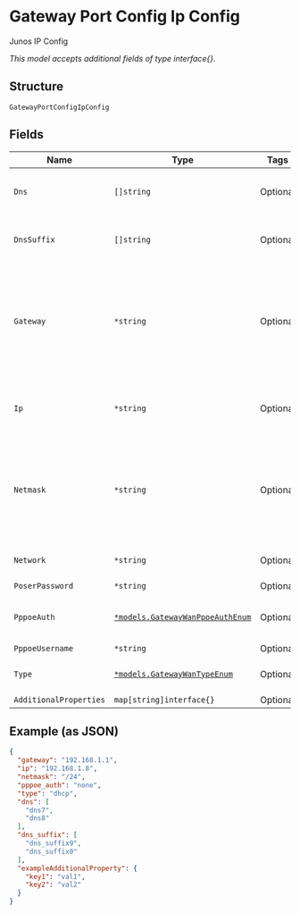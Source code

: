 
# Gateway Port Config Ip Config

Junos IP Config

*This model accepts additional fields of type interface{}.*

## Structure

`GatewayPortConfigIpConfig`

## Fields

| Name | Type | Tags | Description |
|  --- | --- | --- | --- |
| `Dns` | `[]string` | Optional | Except for out-of_band interface (vme/em0/fxp0) |
| `DnsSuffix` | `[]string` | Optional | Except for out-of_band interface (vme/em0/fxp0) |
| `Gateway` | `*string` | Optional | Except for out-of_band interface (vme/em0/fxp0). Interface Default Gateway IP Address (i.e. "192.168.1.1") or a Variable (i.e. "{{myvar}}") |
| `Ip` | `*string` | Optional | Interface IP Address (i.e. "192.168.1.8") or a Variable (i.e. "{{myvar}}") |
| `Netmask` | `*string` | Optional | Used only if `subnet` is not specified in `networks`. Interface Netmask (i.e. "/24") or a Variable (i.e. "{{myvar}}") |
| `Network` | `*string` | Optional | Optional, the network to be used for mgmt |
| `PoserPassword` | `*string` | Optional | If `type`==`pppoe` |
| `PppoeAuth` | [`*models.GatewayWanPpoeAuthEnum`](../../doc/models/gateway-wan-ppoe-auth-enum.md) | Optional | if `type`==`pppoe`. enum: `chap`, `none`, `pap`<br>**Default**: `"none"` |
| `PppoeUsername` | `*string` | Optional | If `type`==`pppoe` |
| `Type` | [`*models.GatewayWanTypeEnum`](../../doc/models/gateway-wan-type-enum.md) | Optional | enum: `dhcp`, `pppoe`, `static`<br>**Default**: `"dhcp"` |
| `AdditionalProperties` | `map[string]interface{}` | Optional | - |

## Example (as JSON)

```json
{
  "gateway": "192.168.1.1",
  "ip": "192.168.1.8",
  "netmask": "/24",
  "pppoe_auth": "none",
  "type": "dhcp",
  "dns": [
    "dns7",
    "dns8"
  ],
  "dns_suffix": [
    "dns_suffix9",
    "dns_suffix0"
  ],
  "exampleAdditionalProperty": {
    "key1": "val1",
    "key2": "val2"
  }
}
```

